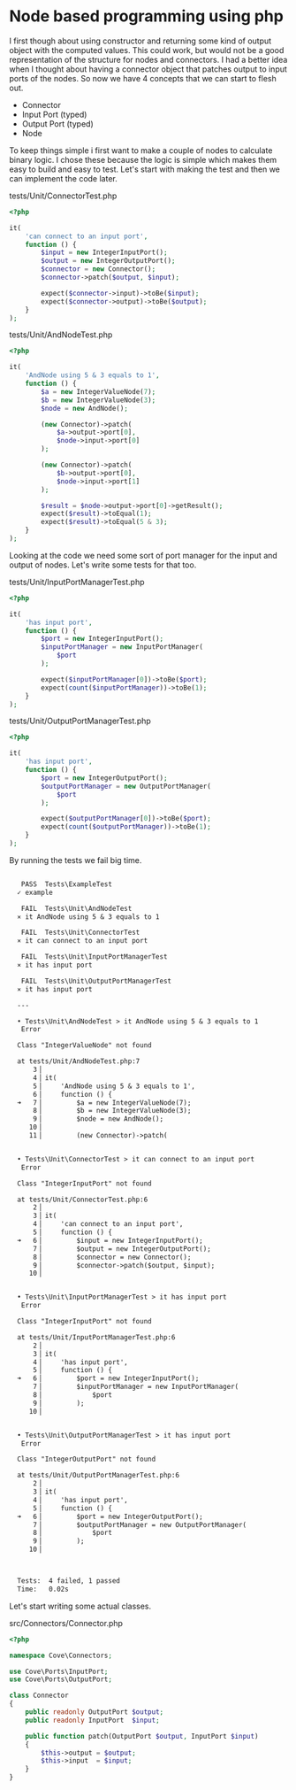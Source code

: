 # Node based programming using php

I first though about using constructor and returning some kind of output object with the computed values. This could work, but would not be a good representation of the structure for nodes and connectors.
I had a better idea when I thought about having a connector object that patches output to input ports of the nodes.
So now we have 4 concepts that we can start to flesh out.

* Connector
* Input Port (typed)
* Output Port (typed)
* Node

To keep things simple i first want to make a couple of nodes to calculate binary logic. I chose these because the logic is simple which makes them easy to build and easy to test.
Let's start with making the test and then we can implement the code later.

tests/Unit/ConnectorTest.php
```php
<?php

it(
    'can connect to an input port',
    function () {
        $input = new IntegerInputPort();
        $output = new IntegerOutputPort();
        $connector = new Connector();
        $connector->patch($output, $input);

        expect($connector->input)->toBe($input);
        expect($connector->output)->toBe($output);
    }
);
```

tests/Unit/AndNodeTest.php
```php
<?php

it(
    'AndNode using 5 & 3 equals to 1',
    function () {
        $a = new IntegerValueNode(7);
        $b = new IntegerValueNode(3);
        $node = new AndNode();

        (new Connector)->patch(
            $a->output->port[0],
            $node->input->port[0]
        );

        (new Connector)->patch(
            $b->output->port[0],
            $node->input->port[1]
        );

        $result = $node->output->port[0]->getResult();
        expect($result)->toEqual(1);
        expect($result)->toEqual(5 & 3);
    }
);
```

Looking at the code we need some sort of port manager for the input and output of nodes. Let's write some tests for that too.

tests/Unit/InputPortManagerTest.php

```php
<?php

it(
    'has input port',
    function () {
        $port = new IntegerInputPort();
        $inputPortManager = new InputPortManager(
            $port
        );

        expect($inputPortManager[0])->toBe($port);
        expect(count($inputPortManager))->toBe(1);
    }
);
```

tests/Unit/OutputPortManagerTest.php

```php
<?php

it(
    'has input port',
    function () {
        $port = new IntegerOutputPort();
        $outputPortManager = new OutputPortManager(
            $port
        );

        expect($outputPortManager[0])->toBe($port);
        expect(count($outputPortManager))->toBe(1);
    }
);
```


By running the tests we fail big time.

```txt

   PASS  Tests\ExampleTest
  ✓ example

   FAIL  Tests\Unit\AndNodeTest
  ⨯ it AndNode using 5 & 3 equals to 1

   FAIL  Tests\Unit\ConnectorTest
  ⨯ it can connect to an input port

   FAIL  Tests\Unit\InputPortManagerTest
  ⨯ it has input port

   FAIL  Tests\Unit\OutputPortManagerTest
  ⨯ it has input port

  ---

  • Tests\Unit\AndNodeTest > it AndNode using 5 & 3 equals to 1
   Error

  Class "IntegerValueNode" not found

  at tests/Unit/AndNodeTest.php:7
      3▕
      4▕ it(
      5▕     'AndNode using 5 & 3 equals to 1',
      6▕     function () {
  ➜   7▕         $a = new IntegerValueNode(7);
      8▕         $b = new IntegerValueNode(3);
      9▕         $node = new AndNode();
     10▕
     11▕         (new Connector)->patch(


  • Tests\Unit\ConnectorTest > it can connect to an input port
   Error

  Class "IntegerInputPort" not found

  at tests/Unit/ConnectorTest.php:6
      2▕
      3▕ it(
      4▕     'can connect to an input port',
      5▕     function () {
  ➜   6▕         $input = new IntegerInputPort();
      7▕         $output = new IntegerOutputPort();
      8▕         $connector = new Connector();
      9▕         $connector->patch($output, $input);
     10▕


  • Tests\Unit\InputPortManagerTest > it has input port
   Error

  Class "IntegerInputPort" not found

  at tests/Unit/InputPortManagerTest.php:6
      2▕
      3▕ it(
      4▕     'has input port',
      5▕     function () {
  ➜   6▕         $port = new IntegerInputPort();
      7▕         $inputPortManager = new InputPortManager(
      8▕             $port
      9▕         );
     10▕


  • Tests\Unit\OutputPortManagerTest > it has input port
   Error

  Class "IntegerOutputPort" not found

  at tests/Unit/OutputPortManagerTest.php:6
      2▕
      3▕ it(
      4▕     'has input port',
      5▕     function () {
  ➜   6▕         $port = new IntegerOutputPort();
      7▕         $outputPortManager = new OutputPortManager(
      8▕             $port
      9▕         );
     10▕



  Tests:  4 failed, 1 passed
  Time:   0.02s
```

Let's start writing some actual classes.

src/Connectors/Connector.php

```php
<?php

namespace Cove\Connectors;

use Cove\Ports\InputPort;
use Cove\Ports\OutputPort;

class Connector
{
    public readonly OutputPort $output;
    public readonly InputPort  $input;

    public function patch(OutputPort $output, InputPort $input)
    {
        $this->output = $output;
        $this->input  = $input;
    }
}
```



